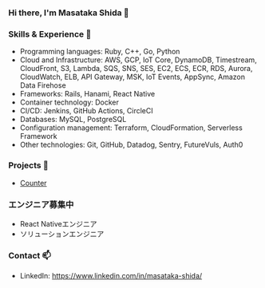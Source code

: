 ### Hi there, I'm Masataka Shida 👋

### Skills & Experience 🚀

- Programming languages: Ruby, C++, Go, Python
- Cloud and Infrastructure: AWS, GCP, IoT Core, DynamoDB, Timestream, CloudFront, S3, Lambda, SQS, SNS, SES, EC2, ECS, ECR, RDS, Aurora, CloudWatch, ELB, API Gateway, MSK, IoT Events, AppSync, Amazon Data Firehose
- Frameworks: Rails, Hanami, React Native
- Container technology: Docker
- CI/CD: Jenkins, GitHub Actions, CircleCI
- Databases: MySQL, PostgreSQL
- Configuration management: Terraform, CloudFormation, Serverless Framework
- Other technologies: Git, GitHub, Datadog, Sentry, FutureVuls, Auth0

### Projects 💼

- [Counter](https://github.com/masatakashida/counter)

### エンジニア募集中

- React Nativeエンジニア
- ソリューションエンジニア

### Contact 📫

- LinkedIn: https://www.linkedin.com/in/masataka-shida/

<!--
**masatakashida/masatakashida** is a ✨ _special_ ✨ repository because its `README.md` (this file) appears on your GitHub profile.

Here are some ideas to get you started:

- 🔭 I’m currently working on ...
- 🌱 I’m currently learning ...
- 👯 I’m looking to collaborate on ...
- 🤔 I’m looking for help with ...
- 💬 Ask me about ...
- 📫 How to reach me: ...
- 😄 Pronouns: ...
- ⚡ Fun fact: ...
-->
